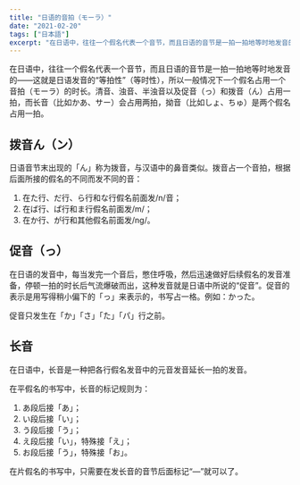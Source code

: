 ```yaml
---
title: "日语的音拍（モーラ）"
date: "2021-02-20"
tags: ["日本語"]
excerpt: "在日语中，往往一个假名代表一个音节，而且日语的音节是一拍一拍地等时地发音的——这就是日语发音的“等拍性”（等时性），所以一般情况下一个假名占用一个音拍(モーラ)的时长。清音、浊音、半浊音以及促音(っ)和拨音(ん)占用一拍，而长音会占用两拍，拗音是两个假名占用一拍。"
---
```


在日语中，往往一个假名代表一个音节，而且日语的音节是一拍一拍地等时地发音的——这就是日语发音的“等拍性”（等时性），所以一般情况下一个假名占用一个音拍（モーラ）的时长。清音、浊音、半浊音以及促音（っ）和拨音（ん）占用一拍，而长音（比如かあ、サー）会占用两拍，拗音（比如しょ、ちゅ）是两个假名占用一拍。

## 拨音ん（ン）

日语音节末出现的「ん」称为拨音，与汉语中的鼻音类似。拨音占一个音拍，根据后面所接的假名的不同而发不同的音：

1. 在た行、だ行、ら行和な行假名前面发/n/音；
2. 在ば行、ぱ行和ま行假名前面发/m/；
3. 在か行、が行和其他假名前面发/ng/。

## 促音（っ）

在日语的发音中，每当发完一个音后，憋住呼吸，然后迅速做好后续假名的发音准备，停顿一拍的时长后气流爆破而出，这种发音就是日语中所说的“促音”。促音的表示是用写得稍小偏下的「っ」来表示的，书写占一格。例如：かった。

促音只发生在「か」「さ」「た」「パ」行之前。

## 长音

在日语中，长音是一种把各行假名发音中的元音发音延长一拍的发音。

在平假名的书写中，长音的标记规则为：

1. あ段后接「あ」；
2. い段后接「い」；
3. う段后接「う」；
4. え段后接「い」，特殊接「え」；
5. お段后接「う」，特殊接「お」。

在片假名的书写中，只需要在发长音的音节后面标记“—”就可以了。
